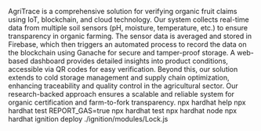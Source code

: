 AgriTrace is a comprehensive solution for verifying organic fruit claims using IoT, blockchain, and cloud technology. Our system collects real-time data from multiple soil sensors (pH, moisture, temperature, etc.) to ensure transparency in organic farming. The sensor data is averaged and stored in Firebase, which then triggers an automated process to record the data on the blockchain using Ganache for secure and tamper-proof storage.
A web-based dashboard provides detailed insights into product conditions, accessible via QR codes for easy verification. Beyond this, our solution extends to cold storage management and supply chain optimization, enhancing traceability and quality control in the agricultural sector. Our research-backed approach ensures a scalable and reliable system for organic certification and farm-to-fork transparency.
npx hardhat help
npx hardhat test
REPORT_GAS=true npx hardhat test
npx hardhat node
npx hardhat ignition deploy ./ignition/modules/Lock.js

